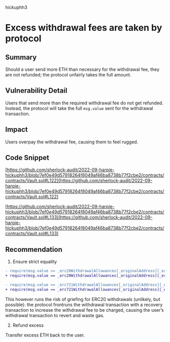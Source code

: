 hickuphh3
# Excess withdrawal fees are taken by protocol

## Summary

Should a user send more ETH than necessary for the withdrawal fee, they are not refunded; the protocol unfairly takes the full amount.

## Vulnerability Detail

Users that send more than the required withdrawal fee do not get refunded. Instead, the protocol will take the full `msg.value` sent for the withdrawal transaction.

## Impact

Users overpay the withdrawal fee, causing them to feel rugged.

## Code Snippet

[https://github.com/sherlock-audit/2022-09-harpie-hickuphh3/blob/7ef0e49d57918264f8049af46ba8738b77f2cbe2/contracts/contracts/Vault.sol#L122](https://github.com/sherlock-audit/2022-09-harpie-hickuphh3/blob/7ef0e49d57918264f8049af46ba8738b77f2cbe2/contracts/contracts/Vault.sol#L122)

[https://github.com/sherlock-audit/2022-09-harpie-hickuphh3/blob/7ef0e49d57918264f8049af46ba8738b77f2cbe2/contracts/contracts/Vault.sol#L133](https://github.com/sherlock-audit/2022-09-harpie-hickuphh3/blob/7ef0e49d57918264f8049af46ba8738b77f2cbe2/contracts/contracts/Vault.sol#L133)

## Recommendation

1) Ensure strict equality

```diff
- require(msg.value >= _erc20WithdrawalAllowances[_originalAddress][_erc20Address].fee, "Insufficient payment.");
+ require(msg.value == _erc20WithdrawalAllowances[_originalAddress][_erc20Address].fee, "Insufficient payment.");

- require(msg.value >= _erc721WithdrawalAllowances[_originalAddress][_erc721Address][_id].fee, "Insufficient payment.");
+ require(msg.value == _erc721WithdrawalAllowances[_originalAddress][_erc721Address][_id].fee, "Insufficient payment.");
```

This however runs the risk of griefing for ERC20 withdrawals (unlikely, but possible): the protocol frontruns the withdrawal transaction with a recovery transaction to increase the withdrawal fee to be charged, causing the user’s withdrawal transaction to revert and waste gas.

2) Refund excess

Transfer excess ETH back to the user.